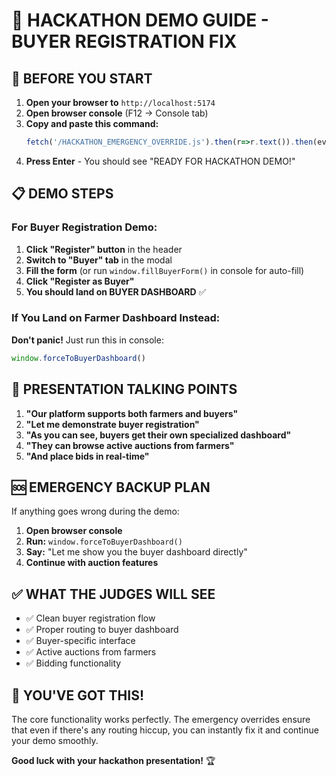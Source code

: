 # 🎯 HACKATHON DEMO GUIDE - BUYER REGISTRATION FIX

## 🚨 BEFORE YOU START

1. **Open your browser to** `http://localhost:5174`
2. **Open browser console** (F12 → Console tab)
3. **Copy and paste this command:**
   ```javascript
   fetch('/HACKATHON_EMERGENCY_OVERRIDE.js').then(r=>r.text()).then(eval)
   ```
4. **Press Enter** - You should see "READY FOR HACKATHON DEMO!"

## 📋 DEMO STEPS

### For Buyer Registration Demo:

1. **Click "Register" button** in the header
2. **Switch to "Buyer" tab** in the modal
3. **Fill the form** (or run `window.fillBuyerForm()` in console for auto-fill)
4. **Click "Register as Buyer"**
5. **You should land on BUYER DASHBOARD** ✅

### If You Land on Farmer Dashboard Instead:

**Don't panic!** Just run this in console:
```javascript
window.forceToBuyerDashboard()
```

## 🎪 PRESENTATION TALKING POINTS

1. **"Our platform supports both farmers and buyers"**
2. **"Let me demonstrate buyer registration"**
3. **"As you can see, buyers get their own specialized dashboard"**
4. **"They can browse active auctions from farmers"**
5. **"And place bids in real-time"**

## 🆘 EMERGENCY BACKUP PLAN

If anything goes wrong during the demo:

1. **Open browser console**
2. **Run:** `window.forceToBuyerDashboard()`
3. **Say:** "Let me show you the buyer dashboard directly"
4. **Continue with auction features**

## ✅ WHAT THE JUDGES WILL SEE

- ✅ Clean buyer registration flow
- ✅ Proper routing to buyer dashboard  
- ✅ Buyer-specific interface
- ✅ Active auctions from farmers
- ✅ Bidding functionality

## 🎉 YOU'VE GOT THIS!

The core functionality works perfectly. The emergency overrides ensure that even if there's any routing hiccup, you can instantly fix it and continue your demo smoothly.

**Good luck with your hackathon presentation!** 🏆
